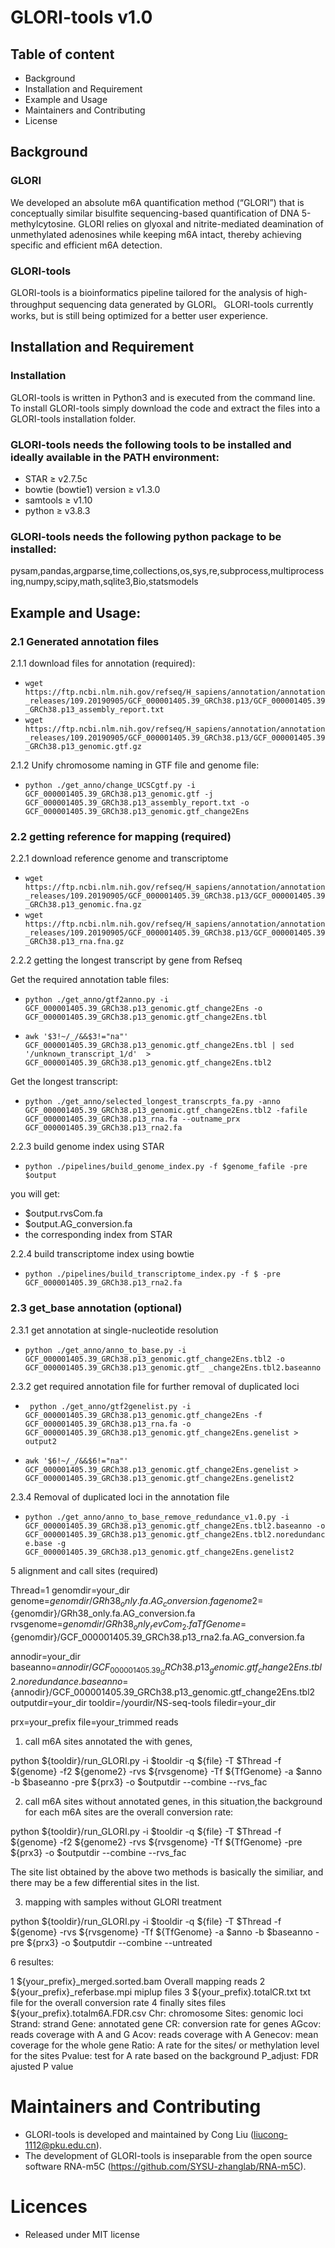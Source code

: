 # GLORI-tools v1.0
## Table of content
* Background
* Installation and Requirement
* Example and Usage
* Maintainers and Contributing
* License

## Background
### GLORI
We developed an absolute m6A quantification method (“GLORI”) that is conceptually similar bisulfite sequencing-based quantification of DNA 5-methylcytosine.
GLORI relies on glyoxal and nitrite-mediated deamination of unmethylated adenosines while keeping m6A intact, thereby achieving specific and efficient m6A detection.

### GLORI-tools

GLORI-tools is a bioinformatics pipeline tailored for the analysis of high-throughput sequencing data generated by GLORI。
GLORI-tools currently works, but is still being optimized for a better user experience.

## Installation and Requirement
### Installation
GLORI-tools is written in Python3 and is executed from the command line. To install GLORI-tools simply download the code and extract the files into a GLORI-tools installation folder.

### GLORI-tools needs the following tools to be installed and ideally available in the PATH environment:
* STAR ≥ v2.7.5c
* bowtie (bowtie1) version ≥ v1.3.0
* samtools ≥ v1.10
* python ≥ v3.8.3

### GLORI-tools needs the following python package to be installed:
pysam,pandas,argparse,time,collections,os,sys,re,subprocess,multiprocessing,numpy,scipy,math,sqlite3,Bio,statsmodels

## Example and Usage:

### 2.1 Generated annotation files 
2.1.1 download files for annotation (required): 
* ``` wget https://ftp.ncbi.nlm.nih.gov/refseq/H_sapiens/annotation/annotation_releases/109.20190905/GCF_000001405.39_GRCh38.p13/GCF_000001405.39_GRCh38.p13_assembly_report.txt ```
* ``` wget https://ftp.ncbi.nlm.nih.gov/refseq/H_sapiens/annotation/annotation_releases/109.20190905/GCF_000001405.39_GRCh38.p13/GCF_000001405.39_GRCh38.p13_genomic.gtf.gz ```

2.1.2 Unify chromosome naming in GTF file and genome file:
 
* ```python ./get_anno/change_UCSCgtf.py -i GCF_000001405.39_GRCh38.p13_genomic.gtf -j GCF_000001405.39_GRCh38.p13_assembly_report.txt -o GCF_000001405.39_GRCh38.p13_genomic.gtf_change2Ens ```

### 2.2 getting reference for mapping (required)
2.2.1 download reference genome and transcriptome
* ```wget https://ftp.ncbi.nlm.nih.gov/refseq/H_sapiens/annotation/annotation_releases/109.20190905/GCF_000001405.39_GRCh38.p13/GCF_000001405.39_GRCh38.p13_genomic.fna.gz```
* ```wget https://ftp.ncbi.nlm.nih.gov/refseq/H_sapiens/annotation/annotation_releases/109.20190905/GCF_000001405.39_GRCh38.p13/GCF_000001405.39_GRCh38.p13_rna.fna.gz```

2.2.2 getting the longest transcript by gene from Refseq

Get the required annotation table files:

* ```python ./get_anno/gtf2anno.py -i GCF_000001405.39_GRCh38.p13_genomic.gtf_change2Ens -o GCF_000001405.39_GRCh38.p13_genomic.gtf_change2Ens.tbl``` 

* ```awk '$3!~/_/&&$3!="na"' GCF_000001405.39_GRCh38.p13_genomic.gtf_change2Ens.tbl | sed '/unknown_transcript_1/d'  > GCF_000001405.39_GRCh38.p13_genomic.gtf_change2Ens.tbl2```

Get the longest transcript:

* ```python ./get_anno/selected_longest_transcrpts_fa.py -anno GCF_000001405.39_GRCh38.p13_genomic.gtf_change2Ens.tbl2 -fafile GCF_000001405.39_GRCh38.p13_rna.fa --outname_prx GCF_000001405.39_GRCh38.p13_rna2.fa```

2.2.3 build genome index using STAR

* ```python ./pipelines/build_genome_index.py -f $genome_fafile -pre $output```

you will get:
* $output.rvsCom.fa
* $output.AG_conversion.fa
* the corresponding index from STAR

2.2.4 build transcriptome index using bowtie

* ```python ./pipelines/build_transcriptome_index.py -f $ -pre GCF_000001405.39_GRCh38.p13_rna2.fa```

### 2.3 get_base annotation (optional)

2.3.1 get annotation at single-nucleotide resolution

* ```python ./get_anno/anno_to_base.py -i GCF_000001405.39_GRCh38.p13_genomic.gtf_change2Ens.tbl2 -o GCF_000001405.39_GRCh38.p13_genomic.gtf_ _change2Ens.tbl2.baseanno```

2.3.2 get required annotation file for further removal of duplicated loci

* ``` python ./get_anno/gtf2genelist.py -i GCF_000001405.39_GRCh38.p13_genomic.gtf_change2Ens -f GCF_000001405.39_GRCh38.p13_rna.fa -o GCF_000001405.39_GRCh38.p13_genomic.gtf_change2Ens.genelist > output2```

* ```awk '$6!~/_/&&$6!="na"' GCF_000001405.39_GRCh38.p13_genomic.gtf_change2Ens.genelist > GCF_000001405.39_GRCh38.p13_genomic.gtf_change2Ens.genelist2```

2.3.4 Removal of duplicated loci in the annotation file

* ```python ./get_anno/anno_to_base_remove_redundance_v1.0.py -i GCF_000001405.39_GRCh38.p13_genomic.gtf_change2Ens.tbl2.baseanno -o GCF_000001405.39_GRCh38.p13_genomic.gtf_change2Ens.tbl2.noredundance.base -g GCF_000001405.39_GRCh38.p13_genomic.gtf_change2Ens.genelist2```


5 alignment and call sites (required)


Thread=1
genomdir=your_dir
genome=${genomdir}/GRh38_only.fa.AG_conversion.fa
genome2=${genomdir}/GRh38_only.fa.AG_conversion.fa
rvsgenome=${genomdir}/GRh38_only_revCom_2.fa
TfGenome=${genomdir}/GCF_000001405.39_GRCh38.p13_rna2.fa.AG_conversion.fa

annodir=your_dir
baseanno=${annodir}/GCF_000001405.39_GRCh38.p13_genomic.gtf_change2Ens.tbl2.noredundance.base
anno=${annodir}/GCF_000001405.39_GRCh38.p13_genomic.gtf_change2Ens.tbl2
outputdir=your_dir
tooldir=/yourdir/NS-seq-tools
filedir=your_dir

prx=your_prefix
file=your_trimmed reads

1) call m6A sites annotated the with genes,

python ${tooldir}/run_GLORI.py -i $tooldir -q ${file} -T $Thread -f ${genome} -f2 ${genome2} -rvs ${rvsgenome} -Tf ${TfGenome} -a $anno -b $baseanno -pre ${prx3} -o $outputdir --combine --rvs_fac

2) call m6A sites without annotated genes, in this situation,the background for each m6A sites are the overall conversion rate:

python ${tooldir}/run_GLORI.py -i $tooldir -q ${file} -T $Thread -f ${genome} -f2 ${genome2} -rvs ${rvsgenome} -Tf ${TfGenome} -pre ${prx3} -o $outputdir --combine --rvs_fac

The site list obtained by the above two methods is basically the similiar, and there may be a few differential sites in the list.

3) mapping with samples without GLORI treatment

python ${tooldir}/run_GLORI.py -i $tooldir -q ${file} -T $Thread -f ${genome} -rvs ${rvsgenome} -Tf ${TfGenome} -a $anno -b     $baseanno -pre ${prx3} -o $outputdir --combine --untreated


6 resultes:

1 ${your_prefix}_merged.sorted.bam
Overall mapping reads
2 ${your_prefix}_referbase.mpi
miplup files
3 ${your_prefix}.totalCR.txt
txt file for the overall conversion rate
4 finally sites files
${your_prefix}.totalm6A.FDR.csv
Chr: chromosome
Sites: genomic loci
Strand: strand
Gene: annotated gene
CR: conversion rate for genes
AGcov: reads coverage with A and G
Acov: reads coverage with A
Genecov: mean coverage for the whole gene
Ratio: A rate for the sites/ or methylation level for the sites
Pvalue: test for A rate based on the background
P_adjust: FDR ajusted P value


# Maintainers and Contributing
* GLORI-tools is developed and maintained by Cong Liu (liucong-1112@pku.edu.cn).
* The development of GLORI-tools is inseparable from the open source software RNA-m5C (https://github.com/SYSU-zhanglab/RNA-m5C).

# Licences
* Released under MIT license





